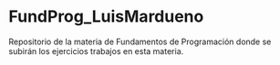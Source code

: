 # FundProg_LuisMardueno
Repositorio de la materia de Fundamentos de Programación donde se subirán los ejercicios trabajos en esta materia.
